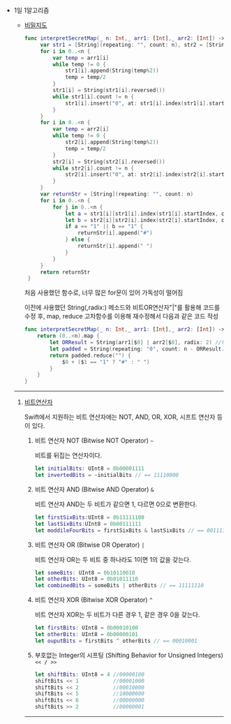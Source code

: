 * 1일 1알고리즘

	* [비밀지도](https://github.com/Hansolkkim/Algorithm/blob/main/Programmers/Programmers/비밀지도.swift)

		```swift
		func interpretSecretMap(_ n: Int,_ arr1: [Int],_ arr2: [Int]) -> [String] {
		     var str1 = [String](repeating: "", count: n), str2 = [String](repeating: "", count: n)
		     for i in 0..<n {
		         var temp = arr1[i]
		         while temp != 0 {
		             str1[i].append(String(temp%2))
		             temp = temp/2
		         }
		         str1[i] = String(str1[i].reversed())
		         while str1[i].count != n {
		             str1[i].insert("0", at: str1[i].index(str1[i].startIndex, offsetBy: 0))
		         }
		     }
		     for i in 0..<n {
		         var temp = arr2[i]
		         while temp != 0 {
		             str2[i].append(String(temp%2))
		             temp = temp/2
		         }
		         str2[i] = String(str2[i].reversed())
		         while str2[i].count != n {
		             str2[i].insert("0", at: str2[i].index(str2[i].startIndex, offsetBy: 0))
		         }
		     }
		     var returnStr = [String](repeating: "", count: n)
		     for i in 0..<n {
		         for j in 0..<n {
		             let a = str1[i][str1[i].index(str1[i].startIndex, offsetBy: j)]
		             let b = str2[i][str2[i].index(str2[i].startIndex, offsetBy: j)]
		             if a == "1" || b == "1" {
		                 returnStr[i].append("#")
		             } else {
		                 returnStr[i].append(" ")
		             }
		         }
		     }
		     return returnStr
		 }
		```

		처음 사용했던 함수로, 너무 많은 for문이 있어 가독성이 떨어짐

		이전에 사용했던 String(,radix:) 메소드와 비트OR연산자"|"를 활용해 코드를 수정 후, map, reduce 고차함수를 이용해 재수정해서 다음과 같은 코드 작성

		```swift
		func interpretSecretMap(_ n: Int,_ arr1: [Int],_ arr2: [Int]) -> [String] {
		    return (0..<n).map {
		        let ORResult = String(arr1[$0] | arr2[$0], radix: 2) //비트연산자 "|"(OR) 사용
		        let padded = String(repeating: "0", count: n - ORResult.count) + ORResult
		        return padded.reduce("") {
		            $0 + ($1 == "1" ? "#" : " ")
		        }
		    }
		}
		```

	------

	1. [비트연산자](https://jusung.gitbook.io/the-swift-language-guide/language-guide/26-advanced-operators)

		Swift에서 지원하는 비트 연산자에는 NOT, AND, OR, XOR, 시프트  연산자 등이 있다.

		1. 비트 연산자 NOT (Bitwise NOT Operator) `~`

			비트를 뒤집는 연산자이다.

			```swift
			let initialBits: UInt8 = 0b00001111
			let invertedBits = ~initialBits // == 11110000
			```

		2. 비트 연산자 AND (Bitwise AND Operator) `&`

			비트 연산자 AND는 두 비트가 같으면 1, 다르면 0으로 변환한다.

			```swift
			let firstSixBits:UInt8 = 0b11111100
			let lastSixBits:UInt8 = 0b00111111
			let moddileFourBits = firstSixBits & lastSixBits // == 00111100
			```

		3. 비트 연산자 OR (Bitwise OR Operator) `|`

			비트 연산자 OR는 두 비트 중 하나라도 1이면 1의 값을 갖는다.

			```swift
			let someBits: UInt8 = 0b10110010
			let otherBits: UInt8 = 0b01011110
			let combinedBits = someBits | otherBits // == 11111110
			```

		4. 비트 연산자 XOR (Bitwise XOR Operator) `^`

			비트 연산자 XOR는 두 비트가 다른 경우 1, 같은 경우 0을 갖는다.

			```swift
			let firstBits: UInt8 = 0b00010100
			let otherBits: UInt8 = 0b00000101
			let ouputBits = firstBits ^ otherBits // == 00010001
			```

		5. 부호없는 Integer의 시프팅 (Shifting Behavior for Unsigned Integers) `<< / >>`

			```swift
			let shiftBits: UInt8 = 4 //00000100
			shiftBits << 1           //00001000
			shiftBits << 2           //00010000
			shiftBits << 5           //10000000
			shiftBits << 6           //00000000
			shiftBits >> 2           //00000001
			```

		------